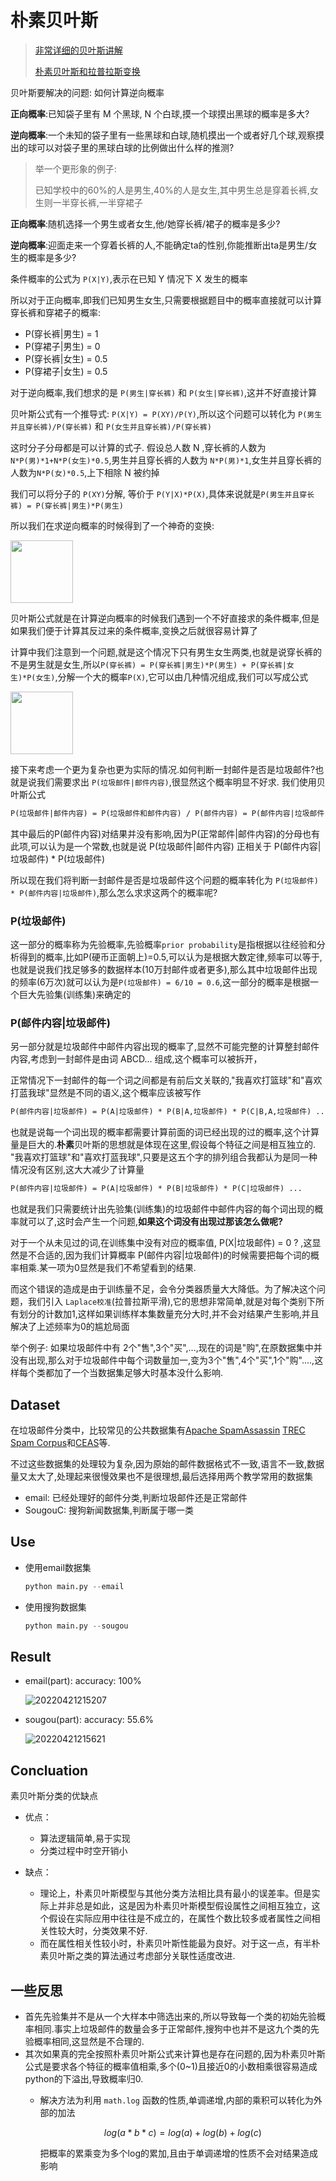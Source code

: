 # 朴素贝叶斯

> [非常详细的贝叶斯讲解](https://www.bilibili.com/video/BV1rq4y1m72f?p=1)
>
> [朴素贝叶斯和拉普拉斯变换](https://zhuanlan.zhihu.com/p/26329951)

贝叶斯要解决的问题: 如何计算逆向概率

**正向概率**:已知袋子里有 M 个黑球, N 个白球,摸一个球摸出黑球的概率是多大?

**逆向概率**:一个未知的袋子里有一些黑球和白球,随机摸出一个或者好几个球,观察摸出的球可以对袋子里的黑球白球的比例做出什么样的推测?

> 举一个更形象的例子:
>
> 已知学校中的60%的人是男生,40%的人是女生,其中男生总是穿着长裤,女生则一半穿长裤,一半穿裙子

**正向概率**:随机选择一个男生或者女生,他/她穿长裤/裙子的概率是多少?

**逆向概率**:迎面走来一个穿着长裤的人,不能确定ta的性别,你能推断出ta是男生/女生的概率是多少?

条件概率的公式为 `P(X|Y)`,表示在已知 Y 情况下 X 发生的概率

所以对于正向概率,即我们已知男生女生,只需要根据题目中的概率直接就可以计算穿长裤和穿裙子的概率:

- P(穿长裤|男生) = 1
- P(穿裙子|男生) = 0
- P(穿长裤|女生) = 0.5
- P(穿裙子|女生) = 0.5

对于逆向概率,我们想求的是 `P(男生|穿长裤)` 和 `P(女生|穿长裤)`,这并不好直接计算

贝叶斯公式有一个推导式: `P(X|Y) = P(XY)/P(Y)`,所以这个问题可以转化为 `P(男生并且穿长裤)/P(穿长裤)` 和 `P(女生并且穿长裤)/P(穿长裤)`

这时分子分母都是可以计算的式子. 假设总人数 N ,穿长裤的人数为 `N*P(男)*1+N*P(女生)*0.5`,男生并且穿长裤的人数为 `N*P(男)*1`,女生并且穿长裤的人数为`N*P(女)*0.5`,上下相除 N 被约掉

我们可以将分子的 `P(XY)`分解, 等价于 `P(Y|X)*P(X)`,具体来说就是`P(男生并且穿长裤) = P(穿长裤|男生)*P(男生)`

所以我们在求逆向概率的时候得到了一个神奇的变换:

<img src="https://raw.githubusercontent.com/learner-lu/picbed/master/20220420151446.png" height ="100">

贝叶斯公式就是在计算逆向概率的时候我们遇到一个不好直接求的条件概率,但是如果我们便于计算其反过来的条件概率,变换之后就很容易计算了

计算中我们注意到一个问题,就是这个情况下只有男生女生两类,也就是说穿长裤的不是男生就是女生,所以`P(穿长裤) = P(穿长裤|男生)*P(男生) + P(穿长裤|女生)*P(女生)`,分解一个大的概率`P(X)`,它可以由几种情况组成,我们可以写成公式

<img src="https://raw.githubusercontent.com/learner-lu/picbed/master/20220420151624.png" height="100">

接下来考虑一个更为复杂也更为实际的情况.如何判断一封邮件是否是垃圾邮件?也就是说我们需要求出 `P(垃圾邮件|邮件内容)`,很显然这个概率明显不好求. 我们使用贝叶斯公式

```txt
P(垃圾邮件|邮件内容) = P(垃圾邮件和邮件内容) / P(邮件内容) = P(邮件内容|垃圾邮件) * P(垃圾邮件) / P(邮件内容)
```

其中最后的P(邮件内容)对结果并没有影响,因为P(正常邮件|邮件内容)的分母也有此项,可以认为是一个常数,也就是说 P(垃圾邮件|邮件内容) 正相关于 P(邮件内容|垃圾邮件) * P(垃圾邮件)

所以现在我们将判断一封邮件是否是垃圾邮件这个问题的概率转化为 `P(垃圾邮件) * P(邮件内容|垃圾邮件)`,那么怎么求求这两个的概率呢?

### P(垃圾邮件)

这一部分的概率称为先验概率,先验概率`prior probability`是指根据以往经验和分析得到的概率,比如P(硬币正面朝上)=0.5,可以认为是根据大数定律,频率可以等于,也就是说我们找足够多的数据样本(10万封邮件或者更多),那么其中垃圾邮件出现的频率(6万次)就可以认为是`P(垃圾邮件) = 6/10 = 0.6`,这一部分的概率是根据一个巨大先验集(训练集)来确定的

### P(邮件内容|垃圾邮件)

另一部分就是垃圾邮件中邮件内容出现的概率了,显然不可能完整的计算整封邮件内容,考虑到一封邮件是由词 ABCD... 组成,这个概率可以被拆开，

正常情况下一封邮件的每一个词之间都是有前后文关联的,"我喜欢打篮球"和"喜欢打蓝我球"显然是不同的语义,这个概率应该被写作

```txt
P(邮件内容|垃圾邮件) = P(A|垃圾邮件) * P(B|A,垃圾邮件) * P(C|B,A,垃圾邮件) ....
```

也就是说每一个词出现的概率都需要计算前面的词已经出现的过的概率,这个计算量是巨大的.**朴素**贝叶斯的思想就是体现在这里,假设每个特征之间是相互独立的. "我喜欢打篮球"和"喜欢打蓝我球",只要是这五个字的排列组合我都认为是同一种情况没有区别,这大大减少了计算量

```txt
P(邮件内容|垃圾邮件) = P(A|垃圾邮件) * P(B|垃圾邮件) * P(C|垃圾邮件) ...
```

也就是我们只需要统计出先验集(训练集)的垃圾邮件中邮件内容的每个词出现的概率就可以了,这时会产生一个问题,**如果这个词没有出现过那该怎么做呢?**

对于一个从未见过的词,在训练集中没有对应的概率值, P(X|垃圾邮件) = 0 ? ,这显然是不合适的,因为我们计算概率 P(邮件内容|垃圾邮件)的时候需要把每个词的概率相乘.某一项为0显然是我们不希望看到的结果.

而这个错误的造成是由于训练量不足，会令分类器质量大大降低。为了解决这个问题，我们引入 `Laplace校准`(拉普拉斯平滑),它的思想非常简单,就是对每个类别下所有划分的计数加1,这样如果训练样本集数量充分大时,并不会对结果产生影响,并且解决了上述频率为0的尴尬局面

举个例子: 如果垃圾邮件中有 2个"售",3个"买",...,现在的词是"购",在原数据集中并没有出现,那么对于垃圾邮件中每个词数量加一,变为3个"售",4个"买",1个"购"....,这样每个类都加了一个当数据集足够大时基本没什么影响.

## Dataset

在垃圾邮件分类中，比较常见的公共数据集有[Apache SpamAssassin](https://spamassassin.apache.org/old/publiccorpus/) [TREC Spam Corpus](https://trec.nist.gov/data/spam.html)和[CEAS](https://plg.uwaterloo.ca/~gvcormac/ceascorpus/)等.

不过这些数据集的处理较为复杂,因为原始的邮件数据格式不一致,语言不一致,数据量又太大了,处理起来很慢效果也不是很理想,最后选择用两个教学常用的数据集

- email: 已经处理好的邮件分类,判断垃圾邮件还是正常邮件
- SougouC: 搜狗新闻数据集,判断属于哪一类

## Use

- 使用email数据集

  ```python
  python main.py --email
  ```

- 使用搜狗数据集

  ```python
  python main.py --sougou
  ```

## Result

- email(part):  accuracy: 100%

  ![20220421215207](https://raw.githubusercontent.com/learner-lu/picbed/master/20220421215207.png)

- sougou(part): accuracy: 55.6%

  ![20220421215621](https://raw.githubusercontent.com/learner-lu/picbed/master/20220421215621.png)

## Concluation

素贝叶斯分类的优缺点

- 优点：
  - 算法逻辑简单,易于实现
  - 分类过程中时空开销小

- 缺点：

  - 理论上，朴素贝叶斯模型与其他分类方法相比具有最小的误差率。但是实际上并非总是如此，这是因为朴素贝叶斯模型假设属性之间相互独立，这个假设在实际应用中往往是不成立的，在属性个数比较多或者属性之间相关性较大时，分类效果不好.
  - 而在属性相关性较小时，朴素贝叶斯性能最为良好。对于这一点，有半朴素贝叶斯之类的算法通过考虑部分关联性适度改进.

## 一些反思

- 首先先验集并不是从一个大样本中筛选出来的,所以导致每一个类的初始先验概率相同.事实上垃圾邮件的数量会多于正常邮件,搜狗中也并不是这九个类的先验概率相同,这显然是不合理的.
- 其次如果真的完全按照朴素贝叶斯公式来计算也是存在问题的,因为朴素贝叶斯公式是要求各个特征的概率值相乘,多个(0~1)且接近0的小数相乘很容易造成python的下溢出,导致概率归0.
  - 解决方法为利用 `math.log` 函数的性质,单调递增,内部的乘积可以转化为外部的加法
  
    ```math
    log(a*b*c) = log(a)+log(b)+log(c)
    ```

    把概率的累乘变为多个log的累加,且由于单调递增的性质不会对结果造成影响

